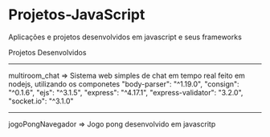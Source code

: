 # Projetos-JavaScript
 Aplicações e projetos desenvolvidos em javascript e seus frameworks

Projetos Desenvolvidos
_____________________________________________________________________________________________________________________________

multiroom_chat => Sistema web simples de chat em tempo real feito em nodejs, utilizando os componetes "body-parser": "^1.19.0", "consign": "^0.1.6", "ejs": "^3.1.5", "express": "^4.17.1", "express-validator": "3.2.0", "socket.io": "^3.1.0"

_____________________________________________________________________________________________________________________________

jogoPongNavegador => Jogo pong desenvolvido em javascritp